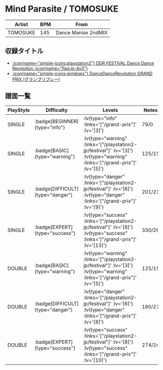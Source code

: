 # Mind Parasite / TOMOSUKE

|Artist|BPM|From|
|------|---|----|
|TOMOSUKE|145|Dance Maniax 2ndMIX|

## 収録タイトル

- [ :icon{name="simple-icons:playstation2"} DDR FESTIVAL Dance Dance Revolution :icon{name="flag:jp-4x3"} ](/playstation2-jp/festival)
- [ :icon{name="simple-icons:windows"} DanceDanceRevolution GRAND PRIX (グランプリプレー)](/grand-prix)

## 譜面一覧

|PlayStyle|Difficulty|Levels|Notes|Movie|
|---------|----------|------|-----|-----|
|SINGLE| :badge[BEGINNER]{type="info"} | :lv{type="info" :links='["/grand-prix"]' :lv='[3]'} |79/0||
|SINGLE| :badge[BASIC]{type="warning"} | :lv{type="warning" :links='["/playstation2-jp/festival"]' :lv='[3]'}  :lv{type="warning" :links='["/grand-prix"]' :lv='[5]'} |125/15||
|SINGLE| :badge[DIFFICULT]{type="danger"} | :lv{type="danger" :links='["/playstation2-jp/festival"]' :lv='[6]'}  :lv{type="danger" :links='["/grand-prix"]' :lv='[9]'} |201/21||
|SINGLE| :badge[EXPERT]{type="success"} | :lv{type="success" :links='["/playstation2-jp/festival"]' :lv='[8]'}  :lv{type="success" :links='["/grand-prix"]' :lv='[13]'} |330/26||
|DOUBLE| :badge[BASIC]{type="warning"} | :lv{type="warning" :links='["/playstation2-jp/festival"]' :lv='[3]'}  :lv{type="warning" :links='["/grand-prix"]' :lv='[5]'} |125/15||
|DOUBLE| :badge[DIFFICULT]{type="danger"} | :lv{type="danger" :links='["/playstation2-jp/festival"]' :lv='[6]'}  :lv{type="danger" :links='["/grand-prix"]' :lv='[8]'} |180/21||
|DOUBLE| :badge[EXPERT]{type="success"} | :lv{type="success" :links='["/playstation2-jp/festival"]' :lv='[8]'}  :lv{type="success" :links='["/grand-prix"]' :lv='[10]'} |274/24||
